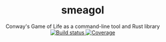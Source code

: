 <h1 align="center">smeagol</h1>
<div align="center">Conway's Game of Life as a command-line tool and Rust library</div>
<div align="center">
<a href="https://travis-ci.com/billyrieger/smeagol">
    <img src="https://api.travis-ci.com/billyrieger/smeagol.svg" alt="Build status">
</a>
<a href="https://codecov.io/gh/billyrieger/contrail/branch/master">
    <img src="https://codecov.io/gh/billyrieger/smeagol/branch/master/graphs/badge.svg" alt="Coverage">
</a>
</div>
